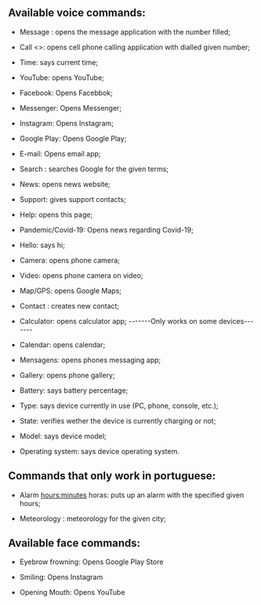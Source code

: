 ## Available voice commands:

   - Message <number>: opens the message application with the number filled;
    
   - Call <<number>>: opens cell phone calling application with dialled given number;
    
   - Time: says current time;
    
   - YouTube: opens YouTube;
    
   - Facebook: Opens Facebbok;
    
   - Messenger: Opens Messenger;
    
   - Instagram: Opens Instagram;
    
   - Google Play: Opens Google Play;
    
   - E-mail: Opens email app;
   
   - Search <terms>: searches Google for the given terms;
    
   - News: opens news website;
    
   - Support: gives support contacts;
    
   - Help: opens this page;
    
   - Pandemic/Covid-19: Opens news regarding Covid-19;
    
   - Hello: says hi;
    
   - Camera: opens phone camera;
    
   - Video: opens phone camera on video;
    
   - Map/GPS: opens Google Maps;
    
   - Contact <name> <number>: creates new contact;
    
   - Calculator: opens calculator app; -------Only works on some devices-------
    
   - Calendar: opens calendar;
    
   - Mensagens: opens phones messaging app;
    
   - Gallery: opens phone gallery;
    
   - Battery: says battery percentage;
    
   - Type: says device currently in use (PC, phone, console, etc.);
    
   - State: verifies wether the device is currently charging or not;
    
   - Model: says device model;
    
   - Operating system: says device operating system.
  
  ## Commands that only work in portuguese:
  
   - Alarm <hours:minutes> horas: puts up an alarm with the specified given hours;
   
   - Meteorology <city>: meteorology for the given city;
  
  ## Available face commands:
    
   - Eyebrow frowning: Opens Google Play Store
    
   - Smiling: Opens Instagram
    
   - Opening Mouth: Opens YouTube
